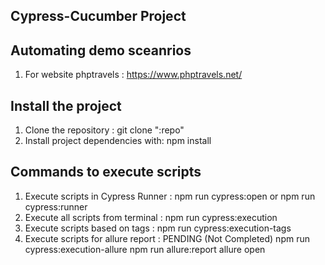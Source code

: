 ## Cypress-Cucumber Project

## Automating demo sceanrios

1. For website phptravels : https://www.phptravels.net/

## Install the project

1. Clone the repository : git clone ":repo"
2. Install project dependencies with: npm install

## Commands to execute scripts

1. Execute scripts in Cypress Runner : npm run cypress:open or npm run cypress:runner
2. Execute all scripts from terminal : npm run cypress:execution
3. Execute scripts based on tags : npm run cypress:execution-tags
4. Execute scripts for allure report : PENDING (Not Completed)
   npm run cypress:execution-allure
   npm run allure:report
   allure open
